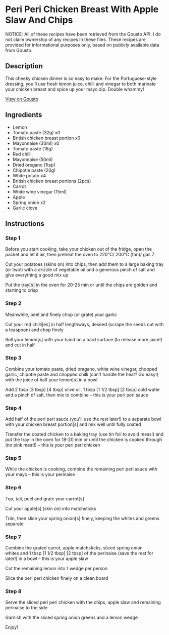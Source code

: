 # Peri Peri Chicken Breast With Apple Slaw And Chips

NOTICE: All of these recipes have been retrieved from the Gousto API. I do not claim ownership of any recipes in these files. These recipes are provided for informational purposes only, based on publicly available data from Gousto.

## Description

This cheeky chicken dinner is so easy to make. For the Portuguese-style dressing, you'll use fresh lemon juice, chilli and vinegar to both marinate your chicken breast and spice up your mayo dip. Double whammy!

[View on Gousto](https://www.gousto.co.uk/recipes/cookbook/peri-peri-chicken-breast-with-apple-slaw)

## Ingredients

- Lemon
- Tomato paste (32g) x0
- British chicken breast portion x0
- Mayonnaise (30ml) x0
- Tomato paste (16g)
- Red chilli
- Mayonnaise (50ml)
- Dried oregano (1tsp)
- Chipotle paste (20g)
- White potato x4
- British chicken breast portions (2pcs)
- Carrot
- White wine vinegar (15ml)
- Apple
- Spring onion x2
- Garlic clove

## Instructions


### Step 1

Before you start cooking, take your chicken out of the fridge, open the packet and let it air, then preheat the oven to 220°C/ 200°C (fan)/ gas 7

Cut your potatoes (skins on) into chips, then add them to a large baking tray (or two!) with a drizzle of vegetable oil and a generous pinch of salt and give everything a good mix up

Put the tray[s] in the oven for 20-25 min or until the chips are golden and starting to crisp


### Step 2

Meanwhile, peel and finely chop (or grate) your garlic

Cut your red chilli[es] in half lengthways, deseed (scrape the seeds out with a teaspoon) and chop finely

Roll your lemon[s] with your hand on a hard surface (to release more juice!) and cut in half


### Step 3

Combine your tomato paste, dried oregano, white wine vinegar, chopped garlic, chipotle paste and chopped chilli (can't handle the heat? Go easy!) with the juice of half your<span class="text-danger"> </span>lemon[s] in a bowl

Add 2 tbsp <span class="text-purple">[3 tbsp]</span> <span class="text-danger">[4 tbsp]</span> olive oil, 1 tbsp<span class="text-danger"> <span class="text-purple">[1 1/2 tbsp]</span> [2 tbsp] </span>cold water and a pinch of salt, then mix to combine – this is your peri peri sauce


### Step 4

Add half of the peri peri sauce (you'll use the rest later!) to a separate bowl with your chicken breast portion[s] and mix well until fully coated

Transfer the coated chicken to a baking tray (use tin foil to avoid mess!) and put the tray in the oven for 18-20 min or until the chicken is cooked through (no pink meat!) – this is your peri peri chicken


### Step 5

While the chicken is cooking, combine the remaining peri peri sauce with your mayo – this is your perinaise


### Step 6

Top, tail, peel and grate your carrot[s]

Cut your apple[s] (skin on) into matchsticks

Trim, then slice your spring onion[s]<span class="text-danger"> </span>finely, keeping the whites and greens separate


### Step 7

Combine the grated carrot, apple matchsticks, sliced spring onion whites and 1 tbsp <span class="text-purple">[1 1/2 tbsp]</span> <span class="text-danger">[2 tbsp] </span>of the perinaise (save the rest for later!) in a bowl – this is your apple slaw

Cut the remaining lemon into 1 wedge per person

Slice the peri peri chicken finely on a clean board

### Step 8

Serve the sliced peri peri chicken with the chips, apple slaw and remaining perinaise to the side

Garnish with the sliced spring onion greens and a lemon wedge

Enjoy!


